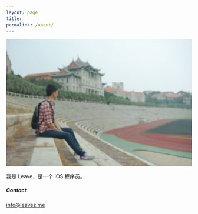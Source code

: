 ```yaml
---
layout: page
title: 
permalink: /about/
---
```

![image](/images/IMG_ME.jpg)  

我是 Leave，是一个 iOS 程序员。   

<!--**Project**    
[Design Notebook](http://dudu.zhihu.com/circle/68509)   
一份设计主题日报，分享、推荐我读过的设计相关英文一手文章，欢迎订阅.
  
[Melodesign](http://zhuanlan.zhihu.com/melodie)  
一个专栏，记录我在设计中的所得与积累.-->

##### Contact
info@leavez.me    


